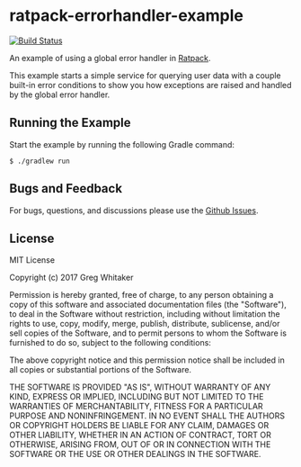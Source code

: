 # ratpack-errorhandler-example
[![Build Status](https://travis-ci.org/gregwhitaker/ratpack-errorhandler-example.svg?branch=master)](https://travis-ci.org/gregwhitaker/ratpack-errorhandler-example)

An example of using a global error handler in [Ratpack](http://www.ratpack.io).

This example starts a simple service for querying user data with a couple built-in error conditions to show you how exceptions are raised and handled by the global error handler.

## Running the Example
Start the example by running the following Gradle command:

    $ ./gradlew run
    
## Bugs and Feedback
For bugs, questions, and discussions please use the [Github Issues](https://github.com/gregwhitaker/ratpack-errorhandler-example/issues).

## License
MIT License

Copyright (c) 2017 Greg Whitaker

Permission is hereby granted, free of charge, to any person obtaining a copy
of this software and associated documentation files (the "Software"), to deal
in the Software without restriction, including without limitation the rights
to use, copy, modify, merge, publish, distribute, sublicense, and/or sell
copies of the Software, and to permit persons to whom the Software is
furnished to do so, subject to the following conditions:

The above copyright notice and this permission notice shall be included in all
copies or substantial portions of the Software.

THE SOFTWARE IS PROVIDED "AS IS", WITHOUT WARRANTY OF ANY KIND, EXPRESS OR
IMPLIED, INCLUDING BUT NOT LIMITED TO THE WARRANTIES OF MERCHANTABILITY,
FITNESS FOR A PARTICULAR PURPOSE AND NONINFRINGEMENT. IN NO EVENT SHALL THE
AUTHORS OR COPYRIGHT HOLDERS BE LIABLE FOR ANY CLAIM, DAMAGES OR OTHER
LIABILITY, WHETHER IN AN ACTION OF CONTRACT, TORT OR OTHERWISE, ARISING FROM,
OUT OF OR IN CONNECTION WITH THE SOFTWARE OR THE USE OR OTHER DEALINGS IN THE
SOFTWARE.